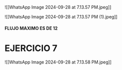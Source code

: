 ![[WhatsApp Image 2024-09-28 at 7.13.57 PM.jpeg]]

![[WhatsApp Image 2024-09-28 at 7.13.57 PM (1).jpeg]]
#### FLUJO MAXIMO ES DE 12
# EJERCICIO 7
![[WhatsApp Image 2024-09-28 at 7.13.58 PM.jpeg]]